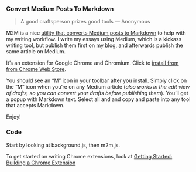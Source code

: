 ### Convert Medium Posts To Markdown

> A good craftsperson prizes good tools — Anonymous

M2M is a nice [utility that converts Medium posts to
Markdown](https://chrome.google.com/webstore/detail/convert-medium-posts-to-m/aelnflnmpbjgipamcogpdoppjbebnjea)
to help with my writing workflow. I write my essays using Medium, which is a
kickass writing tool, but publish them first on [my
blog](http://rangablog.curdrice.com), and afterwards publish the same article on
Medium.

It’s an extension for Google Chrome and Chromium. Click to [install from from
Chrome Web
Store](https://chrome.google.com/webstore/detail/convert-medium-posts-to-m/aelnflnmpbjgipamcogpdoppjbebnjea).

You should see an “M” icon in your toolbar after you install. Simply click on
the “M” icon when you’re on any Medium article (*also works in the edit view of
drafts, so you can convert your drafts before publishing them*). You’ll get a
popup with Markdown text. Select all and and copy and paste into any tool that
accepts Markdown.

Enjoy!

### Code

Start by looking at background.js, then m2m.js.

To get started on writing Chrome extensions, look at
[Getting Started: Building a Chrome Extension](https://developer.chrome.com/extensions/getstarted)
